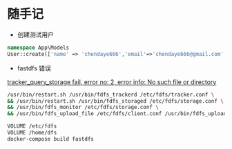 # 随手记

- 创建测试用户
```php
namespace App\Models
User::create(['name' => 'chendaye666','email'=>'chendaye666@gmail.com','mobile' => 15271834241,'password' => bcrypt('long')]);
```
- fastdfs 错误

[tracker_query_storage fail, error no: 2, error info: No such file or directory](https://blog.csdn.net/xyw591238/article/details/51487736)

```bash
/usr/bin/restart.sh /usr/bin/fdfs_trackerd /etc/fdfs/tracker.conf \
&& /usr/bin/restart.sh /usr/bin/fdfs_storaged /etc/fdfs/storage.conf \
&& /usr/bin/fdfs_monitor /etc/fdfs/storage.conf \
&& /usr/bin/fdfs_upload_file /etc/fdfs/client.conf /usr/bin/fdfs_upload_file

VOLUME /etc/fdfs
VOLUME /home/dfs
docker-compose build fastdfs
```
